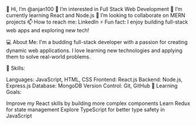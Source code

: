 👋 Hi, I’m @anjan100
👀 I’m interested in Full Stack Web Development
🌱 I’m currently learning React and Node.js
💞️ I’m looking to collaborate on MERN projects
📫 How to reach me: LinkedIn
⚡ Fun fact: I enjoy building full-stack web apps and exploring new tech!

💻 About Me:
I'm a budding full-stack developer with a passion for creating dynamic web applications. I love learning new technologies and applying them to solve real-world problems.

🔧 Skills:

Languages: JavaScript, HTML, CSS
Frontend: React.js
Backend: Node.js, Express.js
Database: MongoDB
Version Control: Git, GitHub
🎯 Learning Goals:

Improve my React skills by building more complex components
Learn Redux for state management
Explore TypeScript for better type safety in JavaScript
